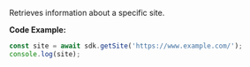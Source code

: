 Retrieves information about a specific site.

**Code Example:**

```typescript
const site = await sdk.getSite('https://www.example.com/');
console.log(site);
```